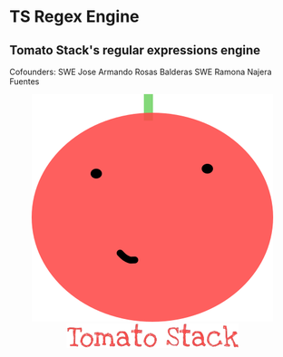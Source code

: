 # TS Regex Engine
## Tomato Stack's regular expressions engine

Cofounders:
    SWE Jose Armando Rosas Balderas
    SWE Ramona Najera Fuentes

<p align="center">
    <img src="Extras/Tommy2.2.svg"> <br>
    <img src="Extras/TomatoStack.png">
</p>

